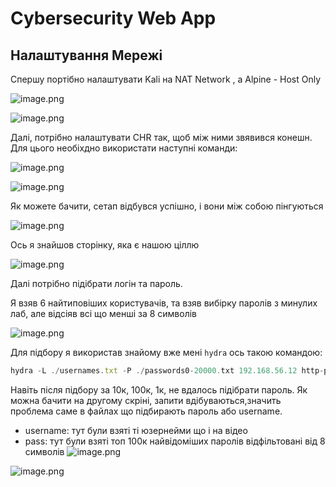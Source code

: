 # Cybersecurity Web App

## Налаштування Мережі

Спершу портібно налаштувати Kali на NAT Network , а Alpine - Host Only

![image.png](images/image.png)

![image.png](images/image%201.png)

Далі, потрібно налаштувати CHR так, щоб між ними звявився конешн. Для цього необіхдно використати наступні команди:

![image.png](images/image%202.png)

![image.png](images/image%203.png)

Як можете бачити, сетап відбувся успішно, і вони між собою пінгуються

![image.png](images/image%204.png)

Ось я знайшов сторінку, яка є нашою ціллю

![image.png](images/image%205.png)

Далі потрібно підібрати логін та пароль.

Я взяв 6 найтиповіших користувачів, та взяв вибірку паролів з минулих лаб, але відсіяв всі що менші за 8 символів

![image.png](images/image%206.png)

Для підбору я використав знайому вже мені `hydra` ось такою командою:

```jsx
hydra -L ./usernames.txt -P ./passwords0-20000.txt 192.168.56.12 http-post-form '/login.php:username=^USER^&password=^PASS^&wp-submit=Log+In:F=Invalid username'
```
Навіть після підбору за 10к, 100к, 1к, не вдалось підібрати пароль. Як можна бачити на другому скріні, запити вдібуваються,значить проблема саме в файлах що підбирають пароль або username.
- username:
тут були взяті ті юзернейми що і на відео
- pass:
тут були взяті топ 100к найвідоміших паролів відфільтовані від 8 символів
![image.png](images/image%207.png)

![image.png](images/image%208.png)